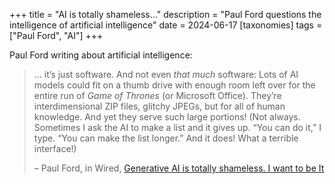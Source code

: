 +++
title = "AI is totally shameless…"
description = "Paul Ford questions the intelligence of artificial intelligence"
date = 2024-06-17
[taxonomies]
tags = ["Paul Ford", "AI"]
+++

Paul Ford writing about artificial intelligence:

> … it’s just software. And not even _that much_ software: Lots of AI models could fit on a thumb drive with enough room left over for the entire run of _Game of Thrones_ (or Microsoft Office). They’re interdimensional ZIP files, glitchy JPEGs, but for all of human knowledge. And yet they serve such large portions! (Not always. Sometimes I ask the AI to make a list and it gives up. “You can do it,” I type. “You can make the list longer.” And it does! What a terrible interface!)
> 
> – Paul Ford, in Wired, [Generative AI is totally shameless. I want to be It](https://www.wired.com/story/generative-ai-totally-shameless/)